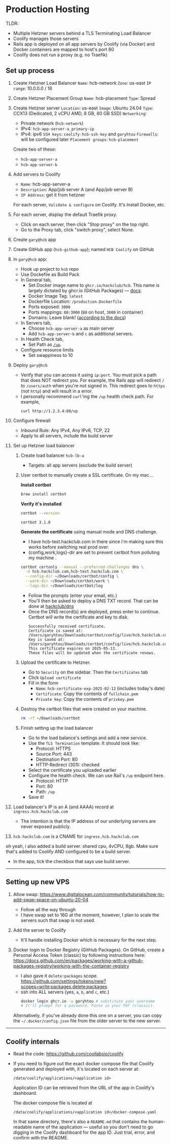 # Production Hosting

TLDR:

- Multiple Hetzner servers behind a TLS Terminating Load Balancer
- Coolify manages those servers
- Rails app is deployed on all app servers by Coolify (via Docker) and Docker
  containers are mapped to host's port 80
- Coolify does not run a proxy (e.g. no Traefik)

## Set up process

1. Create Hetzner Load Balancer
   `Name`: hcb-network
   `Zone`: us-east
   `IP range`: 10.0.0.0 / 16
2. Create Hetzner Placement Group
   `Name`: hcb-placement
   `Type`: Spread
3. Create Hetzner server
   `Location`: us-east
   `Image`: Ubuntu 24.04
   `Type`: CCX13 (Dedicated, 2 vCPU AMD, 8 GB, 80 GB SSD)
   `Networking`:
    - Private network (`hcb-network`)
    - IPv4: `hcb-app-server-a_primary-ip`
    - IPv4: ipv6
      `SSH keys`: `coolify-hcb-ssh-key` and `garyhtou`
      `Firewalls`: will be configured later
      `Placement groups`: `hcb-placement`

   Create two of these:
    - `hcb-app-server-a`
    - `hcb-app-server-b`
4. Add servers to Coolify
    - `Name`: hcb-app-server-a
    - `Description`: App/job server A (and App/job server B)
    - `IP Address`: get it from hetzner

   For each server, `Validate & configure` on Coolify.
   It's Install Docker, etc.
5. For each server, display the default Traefik proxy.
    - Click on each server, then click "Stop proxy" on the top right.
    - Go to the Proxy tab, click "switch proxy", select None.
6. Create `gary@hcb` app
7. Create GitHub app (`hcb-github-app`); named `HCB Coolify` on GitHub
8. In `gary@hcb` app:
    - Hook up project to `hcb` repo
    - Use Dockefile as Build Pack
    - In General tab,
        - Set Docker image name to `ghcr.io/hackclub/hcb`. This name is largely
          dictated by ghcr.io (GitHub
          Packages) — [docs](https://docs.github.com/en/packages/working-with-a-github-packages-registry/working-with-the-container-registry#pushing-container-images).
        - Docker Image Tag: `latest`
        - Dockerfile Location: `/production.Dockerfile`
        - Ports exposed: `3000`
        - Ports mappings: `80:3000` (`80` on host, `3000` in container)
        - Domains: Leave blank!
          ([according to the docs](https://coolify.io/docs/knowledge-base/server/multiple-servers#port-mapping-to-host))
    - In Servers tab,
        - Choose `hcb-app-server-a` as main server
        - Add `hcb-app-server-b` and `c` as additional servers.
    - In Health Check tab,
        - Set Path as [`/up`](https://github.com/hackclub/hcb/pull/9534).
    - Configure resource limits
        - Set swappiness to 10
9. Deploy `gary@hcb`
    - Verify that you can access it using `ip:port`.
      You must pick a path that does NOT redirect you.
      For example, the Rails app will redirect `/` to `/users/auth` when you're
      not signed in. This redirect goes to `https` (not `http`) and will result
      in a error.
    - I personally recommend `curl`'ing the `/up` health check path. For
      example,
      ```
      curl http://1.2.3.4:80/up
      ```
10. Configure firewall
    - Inbound Rule: Any IPv4, Any IPv6, TCP, 22
    - Apply to all servers, include the build server
11. Set up Hetzner load balancer
    1. Create load balancer `hcb-lb-a`
        - Targets: all app servers (exclude the build server)
    2. User certbot to manually create a SSL certificate.
       On my mac...

       **Install certbot**
       ```bash
       brew install certbot
       ```

       **Verify it's installed**
       ```bash
       certbot --version
       ```
       ```
       certbot 3.1.0
       ```

       **Generate the certificate** using manual mode and DNS challenge.
        - I have hcb-test.hackclub.com in there since i'm making sure this works
          before switching real prod over.
        - {config,work,logs}-dir are set to prevent certbot from polluting my
          machine .
       ```bash
       certbot certonly --manual --preferred-challenges dns \
         -d hcb.hackclub.com,hcb-test.hackclub.com \
         --config-dir ~/Downloads/certbot/config \
         --work-dir ~/Downloads/certbot/work \
         --logs-dir ~/Downloads/certbot/log
       ```
        - Follow the prompts (enter your email, etc.)
        - You'll then be asked to deploy a DNS TXT record. That can be done at
          [hackclub/dns](https://github.com/hackclub/dns)
        - Once the DNS record(s) are deployed, press enter to continue. Certbot
          will write the certificate and key to disk.
          ```
          Successfully received certificate.
          Certificate is saved at: /Users/garyhtou/Downloads/certbot/config/live/hcb.hackclub.com/fullchain.pem
          Key is saved at:         /Users/garyhtou/Downloads/certbot/config/live/hcb.hackclub.com/privkey.pem
          This certificate expires on 2025-05-13.
          These files will be updated when the certificate renews.
          ```
    3. Upload the certificate to Hetzner.
        - Go to `Security` on the sidebar. Then the `Certificates` tab
        - Click `Upload certificate`
        - Fill in the form
            - `Name`: `hcb-certificate-exp-2025-02-12` (includes today's date)
            - `Certificate`: Copy the contents of `fullchain.pem`
            - `Private key`: Copy the contents of `privkey.pem`
    4. Destroy the certbot files that were created on your machine.
       ```bash
       rm -rf ~/Downloads/certbot
       ```
    5. Finish setting up the load balancer
        - Go to the load balance's settings and add a new service.
        - Use the `TLS Termination` template. It should look like:
            - Protocol: HTTPS
            - Source Port: 443
            - Destination Port: 80
            - HTTP-Redirect (301): checked
        - Select the certificate you uploaded earlier
        - Configure the health check. We can use Rail's `/up` endpoint here.
            - Protocol: HTTP
            - Port: 80
            - Path: `/up`
        - Save it!
12. Load balancer's IP is an A (and AAAA) record at `ingress.hcb.hackclub.com`
    - The intention is that the IP address of our underlying servers are never
      exposed publicly.
13. `hcb.hackclub.com` is a CNAME for `ingress.hcb.hackclub.com`

oh yeah, i also added a build server. shared cpu, 4vCPU, 8gb. Make sure that's
added to Coolify AND configured to be a build server.

- In the app, tick the checkbox that says use build server.

---

## Setting up new VPS

1. Allow
   swap: https://www.digitalocean.com/community/tutorials/how-to-add-swap-space-on-ubuntu-20-04
    - Follow all the way through
    - I have swap set to 16G at the moment, however, I plan to scale the servers
      such that swap is not used.
2. Add the server to Coolify
    - It'll handle installing Docker which is necessary for the next step.
3. Docker login to Docker Registry (GitHub Packages). On GitHub, create a
   Personal Access Token (classic) by following instructions
   here: https://docs.github.com/en/packages/working-with-a-github-packages-registry/working-with-the-container-registry
    - I also gave it `delete:packages`
      scope. https://github.com/settings/tokens/new?scopes=write:packages,delete:packages
    - ssh into ALL servers (yes, `a`, `b`, and `c`, etc.)
      ```bash
      docker login ghcr.io -u garyhtou # substitute your username
      # It'll prompt for a password. Paste in your PAT (classic).
      ```

   Alternatively, if you've already done this one on a server, you can copy the
   `~/.docker/config.json` file from the older server to the new server.

---

## Coolify internals

- Read the code: https://github.com/coollabsio/coolify
- If you need to figure out the exact docker compose file that Coolify generated
  and deployed with, it's located on each server at:
  ```
  /data/coolify/applications/<application id>
  ```
  Application ID can be retrieved from the URL of the app in Coolify's
  dashboard.

  The docker compose file is located at
  ```
  /data/coolify/applications/<application id>/docker-compose.yaml
  ```
  In that same directory, there's also a `README.md` that contains the
  human-readable name of the application — useful so you don't need to go
  digging in the Coolify dashboard for the app ID. Just trial, error, and
  confirm with the README.

